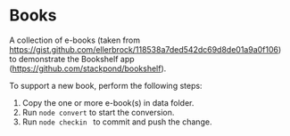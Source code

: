 # Books

A collection of e-books (taken from https://gist.github.com/ellerbrock/118538a7ded542dc69d8de01a9a0f106) to demonstrate the Bookshelf app (https://github.com/stackpond/bookshelf). 

To support a new book, perform the following steps:

1. Copy the one or more e-book(s) in data folder.
2. Run `node convert` to start the conversion.
3. Run `node checkin ` to commit and push the change.